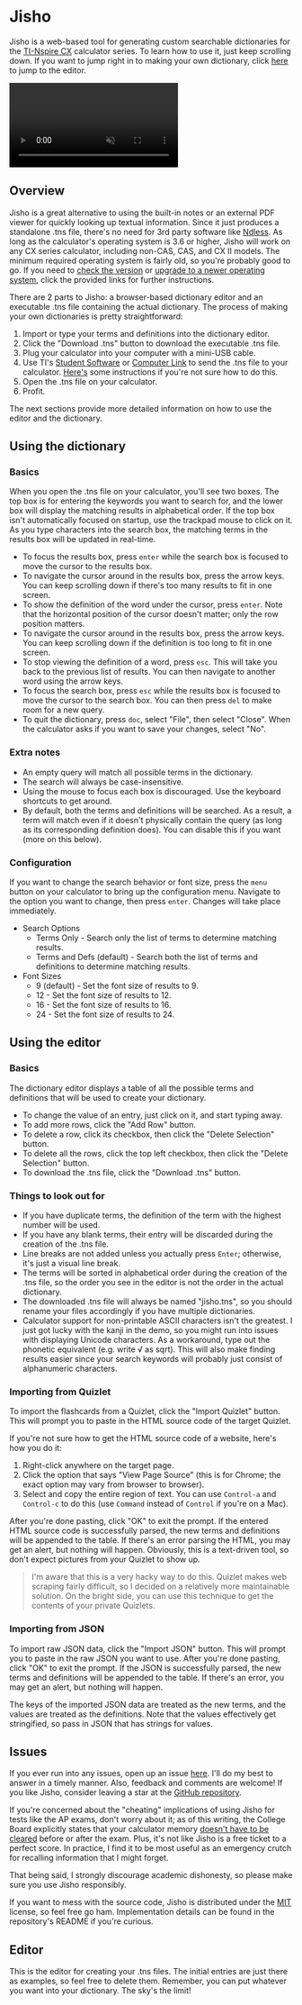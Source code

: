 # Jisho
Jisho is a web-based tool for generating custom searchable dictionaries for the [TI-Nspire CX](https://education.ti.com/en/products/calculators/graphing-calculators/ti-nspire-cx) calculator series. To learn how to use it, just keep scrolling down. If you want to jump right in to making your own dictionary, click [here](#editor) to jump to the editor.

<video autoplay loop muted playsinline>
    <source src="assets/demo.webm" type="video/webm">
    <source src="assets/demo.mp4" type="video/mp4">
</video>

## Overview
Jisho is a great alternative to using the built-in notes or an external PDF viewer for quickly looking up textual information. Since it just produces a standalone .tns file, there's no need for 3rd party software like [Ndless](http://ndless.me/). As long as the calculator's operating system is 3.6 or higher, Jisho will work on any CX series calculator, including non-CAS, CAS, and CX II models. The minimum required operating system is fairly old, so you're probably good to go. If you need to [check the version](https://www.vernier.com/til/1725) or [upgrade to a newer operating system](https://education.ti.com/en/software/update/ti-nspire-software-update), click the provided links for further instructions.

There are 2 parts to Jisho: a browser-based dictionary editor and an executable .tns file containing the actual dictionary. The process of making your own dictionaries is pretty straightforward:

1. Import or type your terms and definitions into the dictionary editor.
2. Click the "Download .tns" button to download the executable .tns file.
3. Plug your calculator into your computer with a mini-USB cable.
4. Use TI's [Student Software](https://education.ti.com/en/software/details/en/a78091cd540843d68ab8ee5853c84828/student-nspirecx) or [Computer Link](https://education.ti.com/en/products/computer-software/ti-nspire-computer-link) to send the .tns file to your calculator. [Here's](https://www.dummies.com/education/graphing-calculators/how-to-send-and-receive-ti-nspire-files-or-folders/) some instructions if you're not sure how to do this.
5. Open the .tns file on your calculator.
6. Profit.

The next sections provide more detailed information on how to use the editor and the dictionary.

## Using the dictionary

### Basics

When you open the .tns file on your calculator, you'll see two boxes. The top box is for entering the keywords you want to search for, and the lower box will display the matching results in alphabetical order. If the top box isn't automatically focused on startup, use the trackpad mouse to click on it. As you type characters into the search box, the matching terms in the results box will be updated in real-time.

- To focus the results box, press `enter` while the search box is focused to move the cursor to the results box. 
- To navigate the cursor around in the results box, press the arrow keys. You can keep scrolling down if there's too many results to fit in one screen.
- To show the definition of the word under the cursor, press `enter`. Note that the horizontal position of the cursor doesn't matter; only the row position matters.
- To navigate the cursor around in the results box, press the arrow keys. You can keep scrolling down if the definition is too long to fit in one screen.
- To stop viewing the definition of a word, press `esc`. This will take you back to the previous list of results. You can then navigate to another word using the arrow keys.
- To focus the search box, press `esc` while the results box is focused to move the cursor to the search box. You can then press `del` to make room for a new query.
- To quit the dictionary, press `doc`, select "File", then select "Close". When the calculator asks if you want to save your changes, select "No".

### Extra notes

- An empty query will match all possible terms in the dictionary.
- The search will always be case-insensitive.
- Using the mouse to focus each box is discouraged. Use the keyboard shortcuts to get around.
- By default, both the terms and definitions will be searched. As a result, a term will match even if it doesn't physically contain the query (as long as its corresponding definition does). You can disable this if you want (more on this below).

### Configuration

If you want to change the search behavior or font size, press the `menu` button on your calculator to bring up the configuration menu. Navigate to the option you want to change, then press `enter`. Changes will take place immediately.

- Search Options
    - Terms Only - Search only the list of terms to determine matching results.
    - Terms and Defs (default) - Search both the list of terms and definitions to determine matching results. 
- Font Sizes
    - 9 (default) - Set the font size of results to 9.
    - 12 - Set the font size of results to 12.
    - 16 - Set the font size of results to 16.
    - 24 - Set the font size of results to 24.

## Using the editor

### Basics

The dictionary editor displays a table of all the possible terms and definitions that will be used to create your dictionary.

- To change the value of an entry, just click on it, and start typing away.
- To add more rows, click the "Add Row" button.
- To delete a row, click its checkbox, then click the "Delete Selection" button.
- To delete all the rows, click the top left checkbox, then click the "Delete Selection" button.
- To download the .tns file, click the "Download .tns" button.

### Things to look out for

- If you have duplicate terms, the definition of the term with the highest number will be used.
- If you have any blank terms, their entry will be discarded during the creation of the .tns file.
- Line breaks are not added unless you actually press `Enter`; otherwise, it's just a visual line break.
- The terms will be sorted in alphabetical order during the creation of the .tns file, so the order you see in the editor is not the order in the actual dictionary.
- The downloaded .tns file will always be named "jisho.tns", so you should rename your files accordingly if you have multiple dictionaries.
- Calculator support for non-printable ASCII characters isn't the greatest. I just got lucky with the kanji in the demo, so you might run into issues with displaying Unicode characters. As a workaround, type out the phonetic equivalent (e.g. write √ as sqrt). This will also make finding results easier since your search keywords will probably just consist of alphanumeric characters.

### Importing from Quizlet

To import the flashcards from a Quizlet, click the "Import Quizlet" button. This will prompt you to paste in the HTML source code of the target Quizlet. 

If you're not sure how to get the HTML source code of a website, here's how you do it:

1. Right-click anywhere on the target page.
2. Click the option that says "View Page Source" (this is for Chrome; the exact option may vary from browser to browser).
3. Select and copy the entire region of text. You can use `Control-a` and `Control-c` to do this (use `Command` instead of `Control` if you're on a Mac).

After you're done pasting, click "OK" to exit the prompt. If the entered HTML source code is successfully parsed, the new terms and definitions will be appended to the table. If there's an error parsing the HTML, you may get an alert, but nothing will happen. Obviously, this is a text-driven tool, so don't expect pictures from your Quizlet to show up.

> I'm aware that this is a very hacky way to do this. Quizlet makes web scraping fairly difficult, so I decided  on a relatively more maintainable solution. On the bright side, you can use this technique to get the contents of your private Quizlets.

### Importing from JSON

To import raw JSON data, click the "Import JSON" button. This will prompt you to paste in the raw JSON you want to use. After you're done pasting, click "OK" to exit the prompt. If the JSON is successfully parsed, the new terms and definitions will be appended to the table. If there's an error, you may get an alert, but nothing will happen. 

The keys of the imported JSON data are treated as the new terms, and the values are treated as the definitions. Note that the values effectively get stringified, so pass in JSON that has strings for values.

## Issues

If you ever run into any issues, open up an issue [here](https://github.com/nhwn/jisho/issues). I'll do my best to answer in a timely manner. Also, feedback and comments are welcome! If you like Jisho, consider leaving a star at the [GitHub repository](https://github.com/nhwn/jisho).

If you're concerned about the "cheating" implications of using Jisho for tests like the AP exams, don't worry about it; as of this writing, the College Board explicitly states that your calculator memory [doesn't have to be cleared](https://apstudents.collegeboard.org/exam-policies-guidelines/calculator-policies) before or after the exam. Plus, it's not like Jisho is a free ticket to a perfect score. In practice, I find it to be most useful as an emergency crutch for recalling information that I might forget.

That being said, I strongly discourage academic dishonesty, so please make sure you use Jisho responsibly. 

If you want to mess with the source code, Jisho is distributed under the [MIT](https://opensource.org/licenses/MIT) license, so feel free go ham. Implementation details can be found in the repository's README if you're curious. 

## Editor
<p style="margin: 0">
This is the editor for creating your .tns files. The initial entries are just there as examples, so feel free to delete them. Remember, you can put whatever you want into your dictionary. The sky's the limit!
</p>

